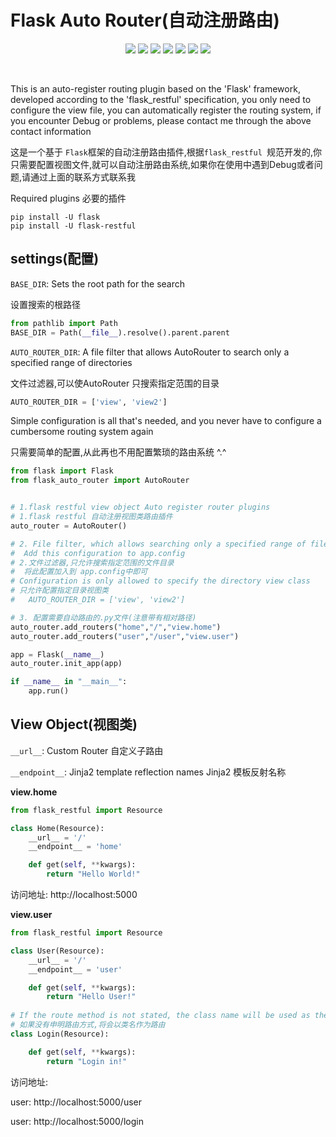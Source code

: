 # Flask Auto Router(自动注册路由)

<p align="center">
<a href="https://www.mql5.com"><img src="https://img.shields.io/badge/Module-flask_auto_router-critical.svg"/></a>
<a href="#"><img src="https://img.shields.io/badge/Language-Python-blue"/></a>
    <a href="#"><img src="https://img.shields.io/badge/Version-0.1.2-f1c232"/></a>
<img src="https://img.shields.io/badge/Author-guapit-ff69b4"/>
<a href="https://www.github.com/guapit"><img src="https://img.shields.io/badge/Github-guapit-success"/></a>
<a href="https://www.gitee.com/guapit"><img src="https://img.shields.io/badge/Gitee-guapit-yellowgreen"/></a>
<a href="#"><img src="https://img.shields.io/badge/E--mail-guapit%40qq.com-yellowgreen"/></a>
</p><br>

 This is an auto-register routing plugin based on the 'Flask' framework, developed according to the 'flask_restful' specification, you only need to configure the view file, you can automatically register the routing system, if you encounter Debug or problems, please contact me through the above contact information



这是一个基于 `Flask`框架的自动注册路由插件,根据`flask_restful `规范开发的,你只需要配置视图文件,就可以自动注册路由系统,如果你在使用中遇到Debug或者问题,请通过上面的联系方式联系我

Required plugins 必要的插件

```pthon
pip install -U flask
pip install -U flask-restful
```



## settings(配置)

`BASE_DIR`: Sets the root path for the search

设置搜索的根路径

```python
from pathlib import Path
BASE_DIR = Path(__file__).resolve().parent.parent
```



`AUTO_ROUTER_DIR`: A file filter that allows AutoRouter to search only a specified range of directories

文件过滤器,可以使AutoRouter 只搜索指定范围的目录

```python
AUTO_ROUTER_DIR = ['view', 'view2'] 
```

Simple configuration is all that's needed, and you never have to configure a cumbersome routing system again

只需要简单的配置,从此再也不用配置繁琐的路由系统 ^.^

```python
from flask import Flask
from flask_auto_router import AutoRouter


# 1.flask restful view object Auto register router plugins
# 1.flask restful 自动注册视图类路由插件
auto_router = AutoRouter()

# 2. File filter, which allows searching only a specified range of file directories
#  Add this configuration to app.config
# 2.文件过滤器,只允许搜索指定范围的文件目录
#  将此配置加入到 app.config中即可
# Configuration is only allowed to specify the directory view class
# 只允许配置指定目录视图类
#   AUTO_ROUTER_DIR = ['view', 'view2'] 

# 3. 配置需要自动路由的.py文件(注意带有相对路径)
auto_router.add_routers("home","/","view.home")
auto_router.add_routers("user","/user","view.user")

app = Flask(__name__)
auto_router.init_app(app)

if __name__ in "__main__":
    app.run()
```

## View Object(视图类)

`__url__`: Custom Router 自定义子路由

`__endpoint__`: Jinja2 template reflection names Jinja2 模板反射名称

**view.home**

```python
from flask_restful import Resource

class Home(Resource):
    __url__ = '/'
    __endpoint__ = 'home'

    def get(self, **kwargs):
        return "Hello World!"
```

访问地址: http://localhost:5000

**view.user**

```python
from flask_restful import Resource

class User(Resource):
    __url__ = '/'
    __endpoint__ = 'user'

    def get(self, **kwargs):
        return "Hello User!"
    
# If the route method is not stated, the class name will be used as the route  
# 如果没有申明路由方式,将会以类名作为路由
class Login(Resource):

    def get(self, **kwargs):
        return "Login in!"
```

访问地址:

user:  http://localhost:5000/user

user:  http://localhost:5000/login